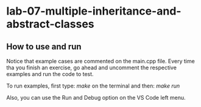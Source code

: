 # lab-07-multiple-inheritance-and-abstract-classes

## How to use and run

Notice that example cases are commented on the main.cpp file.
Every time tha you finish an exercise, go ahead and uncomment the respective examples and run the code to test.

To run examples, first type: _make_ on the terminal and then: _make run_

Also, you can use the Run and Debug option on the VS Code left menu.

